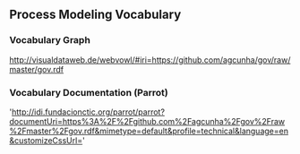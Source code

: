 Process Modeling Vocabulary
-------------

### Vocabulary Graph
http://visualdataweb.de/webvowl/#iri=https://github.com/agcunha/gov/raw/master/gov.rdf

### Vocabulary Documentation (Parrot)
'http://idi.fundacionctic.org/parrot/parrot?documentUri=https%3A%2F%2Fgithub.com%2Fagcunha%2Fgov%2Fraw%2Fmaster%2Fgov.rdf&mimetype=default&profile=technical&language=en&customizeCssUrl='
